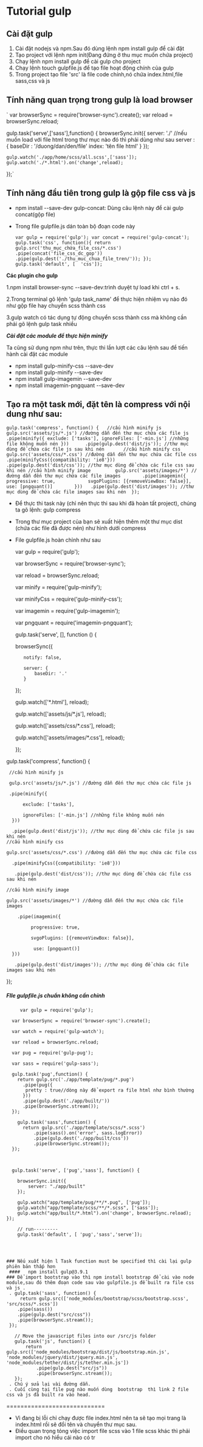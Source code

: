 # Tutorial gulp
 ##  Cài đặt gulp
1. Cài đặt nodejs và npm.Sau đó dùng lệnh npm install gulp để cài đặt 
2. Tạo project với lệnh npm init(Đang đứng ở thu mục muốn chứa project)
3. Chạy lệnh npm install gulp để cài gulp cho project
4. Chạy lệnh touch gulpfile.js để tạo file hoạt động chính của gulp
5. Trong project tạo file 'src' là file code chính,nó chứa index.html,file sass,css và js
 ## Tính năng quan trọng trong gulp là load browser
 
` var browserSync = require('browser-sync').create(); 
 var reload = browserSync.reload;

 
 gulp.task('serve',['sass'],function() {
    browserSync.init({
        server: './'
        //nếu muốn load với file html trong thư mục nào đó thì phải dùng như sau
        server : {
             baseDir : '/duong/dan/den/file'
             index: 'tên file html'
        }
    });
    
    gulp.watch('./app/home/scss/all.scss',['sass']);
    gulp.watch('./*.html').on('change',reload);
});`


 ## Tính năng đầu tiên trong gulp là gộp  file css và js
* npm install --save-dev gulp-concat:  Dùng câu lệnh này để cài gulp concat(gộp file)
* Trong file gulpfile.js dán toàn bộ đoạn code này
  
  ` var gulp = require('gulp');
   var concat = require('gulp-concat');
   gulp.task('css', function(){
     return gulp.src('thu_mục_chứa_file_css/*.css')
       .pipe(concat('file_css_dc_gop'))
       .pipe(gulp.dest('./thu_muc_chua_file_tren/'));
   });
   gulp.task('default', [  'css']); `
      
      
    
   
      
      
**Các plugin cho gulp**

1.npm install browser-sync --save-dev:trình duyệt tự load khi ctrl + s.

2.Trong terminal gõ lệnh 'gulp task_name' để thực hiện nhiệm vụ nào đó như gộp file hay chuyển scss thành css

3.gulp watch có tác dụng tự động chuyển scss thành css mà không cần phải gõ lệnh gulp task nhiều




***Cài đặt các module để thực hiện minify***

Ta cũng sử dụng npm như trên, thực thi lần lượt các câu lệnh sau để tiến hành cài đặt các module

* npm install gulp-minify-css --save-dev
* npm install gulp-minify --save-dev
* npm install gulp-imagemin --save-dev
* npm install imagemin-pngquant --save-dev

## Tạo ra một task mới, đặt tên là compress với nội dung như sau:


  `gulp.task('compress', function() {   //cấu hình minify js
    gulp.src('assets/js/*.js') //đường dẫn đến thư mục chứa các file js
   .pipe(minify({
          exclude: ['tasks'],
          ignoreFiles: ['-min.js'] //những file không muốn nén
      }))     
      .pipe(gulp.dest('dist/js')); //thư mục dùng để chứa các file js sau khi nén      
                //cấu hình minify css       
       gulp.src('assets/css/*.css') //đường dẫn đến thư mục chứa các file css       
          .pipe(minifyCss({compatibility: 'ie8'}))         
          .pipe(gulp.dest('dist/css')); //thư mục dùng để chứa các file css sau khi nén
                //cấu hình minify image        
       gulp.src('assets/images/*') //đường dẫn đến thư mục chứa các file images       
       .pipe(imagemin({      
            progressive: true,           
            svgoPlugins: [{removeViewBox: false}],            
            use: [pngquant()]       
       }))  
    .pipe(gulp.dest('dist/images')); //thư mục dùng để chứa các file images sau khi nén 
 });`
 
 * Để thực thi task này (chỉ nên thực thi sau khi đã hoàn tất project), chúng ta gõ lệnh: gulp compress
 * Trong thư mục project của bạn sẽ xuất hiện thêm một thư mục dist (chứa các file đã được nén) như hình dưới
       compress 
 * File gulpfile.js hoàn chỉnh như sau

      var gulp = require('gulp');

      var browserSync = require('browser-sync');

      var reload = browserSync.reload;

      var minify = require('gulp-minify');

      var minifyCss = require('gulp-minify-css');

      var imagemin = require('gulp-imagemin');

      var pngquant = require('imagemin-pngquant');

      
      
      gulp.task('serve', [], function () {

      browserSync({
      
          notify: false,
          
          server: {
              baseDir: '.'
          }
      });
      
      gulp.watch(['*.html'], reload);
      
      gulp.watch(['assets/js/*.js'], reload);
      
      gulp.watch(['assets/css/*.css'], reload);
      
      gulp.watch(['assets/images/*.css'], reload);
  
     });

  
  
  gulp.task('compress', function() {
  
     //cấu hình minify js
    
     gulp.src('assets/js/*.js') //đường dẫn đến thư mục chứa các file js
     
     .pipe(minify({
      
          exclude: ['tasks'],
          
          ignoreFiles: ['-min.js'] //những file không muốn nén
      }))
      
      .pipe(gulp.dest('dist/js')); //thư mục dùng để chứa các file js sau khi nén
    //cấu hình minify css
    
    gulp.src('assets/css/*.css') //đường dẫn đến thư mục chứa các file css
     
      .pipe(minifyCss({compatibility: 'ie8'}))
    
       .pipe(gulp.dest('dist/css')); //thư mục dùng để chứa các file css sau khi nén
    
    //cấu hình minify image
    
    gulp.src('assets/images/*') //đường dẫn đến thư mục chứa các file images
    
        .pipe(imagemin({
        
             progressive: true,
          
             svgoPlugins: [{removeViewBox: false}],
          
              use: [pngquant()]
      }))
      
       .pipe(gulp.dest('dist/images')); //thư mục dùng để chứa các file images sau khi nén
  });


 ##### FIle gulpfile.js chuẩn không cần chỉnh
 
         var gulp = require('gulp');

      var browserSync = require('browser-sync').create();

      var watch = require('gulp-watch');

      var reload = browserSync.reload;

      var pug = require('gulp-pug');
      
      var sass = require('gulp-sass');

      gulp.task('pug',function() { 
        return gulp.src('./app/template/pug/*.pug')  
          .pipe(pug({
           pretty : true//dòng này để export ra file html như bình thường
          }))   
          .pipe(gulp.dest('./app/built/'))
          .pipe(browserSync.stream());
      });
      
        gulp.task('sass',function() {
          return gulp.src('./app/template/scss/*.scss')
              .pipe(sass().on('error', sass.logError))
              .pipe(gulp.dest('./app/built/css'))
              .pipe(browserSync.stream());
      });
      
      
      
      gulp.task('serve', ['pug','sass'], function() {

        browserSync.init({
            server: "./app/built"
        });
        
        gulp.watch("app/template/pug/**/*.pug", ['pug']);
        gulp.watch("app/template/scss/**/*.scss", ['sass']);
        gulp.watch("app/built/*.html").on('change', browserSync.reload);
    });

        // run---------
        gulp.task('default', [ 'pug','sass','serve']);
        
        
        
        
    ### Nếu xuất hiện l Task function must be specified thì cài lại gulp phiên bản thấp hơn
     ####   npm install gulp@3.9.1
    ### Để import bootstrap vào thì npm install bootstrap để cài vào node module,sau đó thêm đoạn code sau vào gulpfile.js để built ra file css và js .
     . gulp.task('sass', function() {
         return gulp.src(['node_modules/bootstrap/scss/bootstrap.scss', 'src/scss/*.scss'])
        .pipe(sass())
        .pipe(gulp.dest("src/css"))
        .pipe(browserSync.stream());   
     });

       // Move the javascript files into our /src/js folder
       gulp.task('js', function() {
           return gulp.src(['node_modules/bootstrap/dist/js/bootstrap.min.js', 'node_modules/jquery/dist/jquery.min.js', 'node_modules/tether/dist/js/tether.min.js'])
               .pipe(gulp.dest("src/js"))
               .pipe(browserSync.stream());
       });
     . Chú ý sửa lại vài đường dẫn.
     . Cuối cùng tại file pug nào muốn dùng  bootstrap  thì link 2 file css và js đã built ra vào head.
     
     
  ============================
  - Vì đang bị lỗi chỉ chạy được file index.html nên ta sẽ tạo mọi trang là index.html rồi sẽ đổi tên và chuyển thư mục sau.
  - Điều quan trọng tỏng việc import file scss vào 1 file scss khác thì phải import cho nó hiểu cái nào có tr
     
